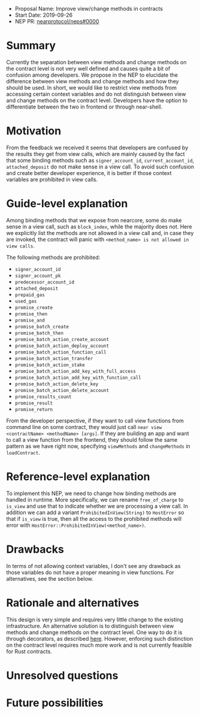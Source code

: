 - Proposal Name: Improve view/change methods in contracts
- Start Date: 2019-09-26
- NEP PR: [nearprotocol/neps#0000](https://github.com/nearprotocol/neps/pull/18)

# Summary

Currently the separation between view methods and change methods on the contract level is not very well defined and causes
quite a bit of confusion among developers. We propose in the NEP to elucidate the difference between view methods
and change methods and how they should be used. In short, we would like to restrict view methods from accessing certain
context variables and do not distinguish between view and change methods on the contract level. Developers have the option
to differentiate between the two in frontend or through near-shell.

# Motivation

From the feedback we received it seems that developers are confused by the results they get from view calls, which are
mainly caused by the fact that some binding methods such as `signer_account_id`, `current_account_id`, `attached_deposit`
do not make sense in a view call. 
To avoid such confusion and create better developer experience, it is better if those context variables
are prohibited in view calls.

# Guide-level explanation

Among binding methods that we expose from nearcore, some do make sense in a view call, such as `block_index`,
while the majority does not. 
Here we explicitly list the methods are not allowed in a view call and, in case they are invoked, the contract will panic with
`<method_name> is not allowed in view calls`.

The following methods are prohibited:

- `signer_account_id`
- `signer_account_pk`
- `predecessor_account_id`
- `attached_deposit`
- `prepaid_gas`
- `used_gas`
- `promise_create`
- `promise_then`
- `promise_and`
- `promise_batch_create`
- `promise_batch_then`
- `promise_batch_action_create_account`
- `promise_batch_action_deploy_account`
- `promise_batch_action_function_call`
- `promise_batch_action_transfer`
- `promise_batch_action_stake`
- `promise_batch_action_add_key_with_full_access`
- `promise_batch_action_add_key_with_function_call`
- `promise_batch_action_delete_key`
- `promise_batch_action_delete_account`
- `promise_results_count`
- `promise_result`
- `promise_return`

From the developer perspective, if they want to call view functions from command line on some contract, they would just
call `near view <contractName> <methodName> [args]`. If they are building an app and want to call a view function from the
frontend, they should follow the same pattern as we have right now, specifying `viewMethods` and `changeMethods` in
`loadContract`.

# Reference-level explanation

To implement this NEP, we need to change how binding methods are handled in runtime. More specifically, we can rename
`free_of_charge` to `is_view` and use that to indicate whether we are processing a view call. In addition we can add
 a variant `ProhibitedInView(String)` to `HostError` so that if `is_view` is true,
then all the access to the prohibited
methods will error with `HostError::ProhibitedInView(<method_name>)`.

# Drawbacks

In terms of not allowing context variables, I don't see any drawback as those variables do not have a proper meaning
in view functions. For alternatives, see the section below.

# Rationale and alternatives

This design is very simple and requires very little change to the existing infrastructure. An alternative solution is
to distinguish between view methods and change methods on the contract level. One way to do it is through decorators, as
described [here](https://github.com/nearprotocol/NEPs/pull/3). However, enforcing such distinction on the contract level
requires much more work and is not currently feasible for Rust contracts. 

# Unresolved questions

# Future possibilities


